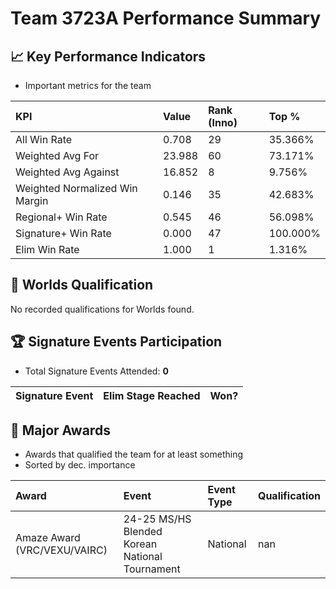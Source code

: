# Team 3723A Performance Summary

## 📈 Key Performance Indicators
- Important metrics for the team

| KPI | Value | Rank (Inno) | Top % |
|:---|:-----|:----|:-----|
| All Win Rate | 0.708 | 29 | 35.366% |
| Weighted Avg For | 23.988 | 60 | 73.171% |
| Weighted Avg Against | 16.852 | 8 | 9.756% |
| Weighted Normalized Win Margin | 0.146 | 35 | 42.683% |
| Regional+ Win Rate | 0.545 | 46 | 56.098% |
| Signature+ Win Rate | 0.000 | 47 | 100.000% |
| Elim Win Rate | 1.000 | 1 | 1.316% |


## 🎯 Worlds Qualification
No recorded qualifications for Worlds found.

## 🏆 Signature Events Participation
- Total Signature Events Attended: **0**

| Signature Event | Elim Stage Reached | Won? |
|:----------------|:-------------------|:----|


## 🥇 Major Awards
- Awards that qualified the team for at least something
- Sorted by dec. importance

| Award | Event | Event Type | Qualification |
|:------|:------|:-----------|:--------------|
| Amaze Award (VRC/VEXU/VAIRC) | 24-25 MS/HS Blended Korean National Tournament | National | nan |

